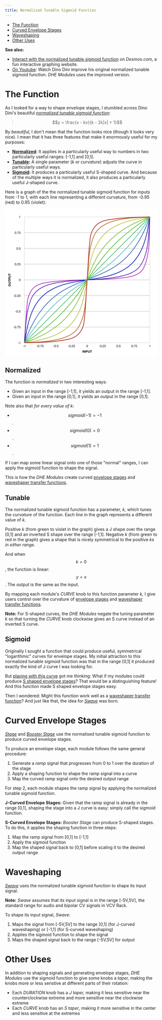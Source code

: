 ```yaml
---
title: Normalized Tunable Sigmoid Function
---
```


- [The Function](#function)
- [Curved Envelope Stages](#stages)
- [Waveshaping](#waveshaping)
- [Other Uses](#other)

**See also:**

- [Interact with the normalized tunable sigmoid function](https://www.desmos.com/calculator/aksjkh9das)
    on _Desmos.com,_
    a fun interactive graphing website.
- [On Youtube](https://www.youtube.com/watch?v=R5IZyQpYvZA):
    Watch Dino Dini improve his original normalized tunable sigmoid function.
    _DHE Modules_ uses the improved version.

# <span id="function">The</span> Function

As I looked for a way
to shape envelope stages,
I stumbled across Dino Dini's beautiful
[_normalized tunable sigmoid function_](#function):

<script src="https://cdnjs.cloudflare.com/ajax/libs/mathjax/2.7.0/MathJax.js?config=TeX-AMS-MML_HTMLorMML" type="text/javascript"></script>

> $$y = \frac{x - kx}{k - 2k|x| + 1}$$

By _beautiful,_
I don't mean that the function looks nice
(though it looks very nice).
I mean that it has three features
that make it enormously useful for my purposes:

- **[Normalized](#normalized):**
    It applies in a particularly useful way
    to numbers in two particularly useful ranges:
    [-1,1] and [0,1].
- **[Tunable](#tunable):**
    A single parameter
    (_k_ or _curvature_)
    adjusts the curve
    in particularly useful ways.
- **[Sigmoid](#sigmoid):**
    It produces a particularly useful
    S-shaped curve.
    And because of the multiple ways it is normalized,
    it also produces a particularly useful
    J-shaped curve.

Here is a graph
of the the normalized tunable sigmoid function
for inputs from -1 to 1,
with each line representing a different curvature,
from -0.95 (red) to 0.95 (violet):

<img src="sigmoid.png" />

## Normalized

The function is _normalized_ in two interesting ways:
- Given an input in the range [-1,1],
    it yields an output
    in the range [-1,1].
- Given an input in the range [0,1],
    it yields an output
    in the range [0,1].

Note also that _for every value of k_:
- $$sigmoid(-1) = -1$$.
- $$sigmoid(0) = 0$$.
- $$sigmoid(1) = 1$$.

If I can map some linear signal
onto one of those "normal" ranges,
I can apply the sigmoid function
to shape the signal.

This is how the _DHE Modules_
create curved
[envelope stages](#stages)
and [waveshaper transfer functions](#waveshaping).

## Tunable

The normalized tunable sigmoid function
has a parameter,
_k,_
which tunes the _curvature_ of the function.
Each line in the graph
represents a different value of _k_.

Positive _k_
(from green to violet in the graph)
gives a J shape
over the range [0,1]
and an inverted S shape
over the range [-1,1].
Negative _k_
(from green to red in the graph)
gives a shape
that is nicely symmetrical
to the positive <em>k</em>s
_in either range._

And when $$k=0$$,
the function is linear:
$$y=x$$.
The output is the same as the input.

By mapping each module's _CURVE_ knob
to this function parameter _k,_
I give users control
over the curvature
of [envelope stages](#stages)
and [waveshaper transfer functions](#waveshaping).

**Note:**
For S-shaped curves,
the _DHE Modules_
negate the tuning parameter _k_
so that turning the _CURVE_ knob clockwise
gives an S curve
instead of an inverted S curve.

## Sigmoid

Originally I sought a function
that could produce useful, symmetrical "logarithmic" curves
for envelope stages.
My initial attraction to this
normalized tunable sigmoid function
was that in the range [0,1]
it produced exactly the kind of J curve
I was looking for.

But [playing with this curve](https://www.desmos.com/calculator/aksjkh9das)
got me thinking:
What if my modules could produce
[S shaped envelope stages](#stages)?
That would be a distinguishing feature!
And this function made S shaped envelope stages easy.

Then I wondered:
Might this function work well as a
[waveshaper transfer function](#waveshaping)?
And just like that, the idea for
[_Swave_](/modules/swave/)
was born.

# <span id="stages">Curved</span> Envelope Stages

[_Stage_](/modules/stage/)
and
[_Booster Stage_](/modules/booster-stage/)
use the normalised tunable sigmoid function
to produce curved envelope stages.

To produce an envelope stage,
each module follows the same general procedure:

1. Generate a _ramp_ signal that progresses from 0 to 1
    over the duration of the stage
1. Apply a shaping function
    to shape the ramp signal
    into a curve
1. Map the curved ramp signal
    onto the desired output range

For step 2,
each module shapes the ramp signal
by applying
the normalized tunable sigmoid function.

**J-Curved Envelope Stages:**
Given that the ramp signal is already in the range [0,1],
shaping the stage into a J curve is easy:
simply call the sigmoid function.

**S-Curved Envelope Stages:**
_Booster Stage_
can produce S-shaped stages.
To do this,
it applies the shaping function in three steps:

1. Map the ramp signal from [0,1] to [-1,1]
1. Apply the sigmoid function
1. Map the shaped signal back to [0,1]
    before scaling it to the desired output range

# <span id="waveshaping">Waveshaping</span>

[_Swave_](/modules/swave/)
uses the normalized tunable sigmoid function
to shape its input signal.

**Note:**
_Swave_ assumes that its input signal
is in the range [-5V,5V],
the standard range
for audio and bipolar CV signals
in VCV Rack.

To shape its input signal,
_Swave:_

1. Maps the signal
    from [-5V,5V]
    to the range [0,1] (for J-curved waveshaping)
    or [-1,1] (for S-curved waveshaping)
1. Applies the sigmoid function
    to shape the signal
1. Maps the shaped signal
    back to the range [-5V,5V]
    for output

# <span id="other">Other</span> Uses

In addition to shaping signals and generating envelope stages,
_DHE Modules_ use the sigmoid function
to give some knobs a _taper,_
making the knobs more or less senstive
at different parts of their rotation:

- Each _DURATION_ knob has a _J taper,_
    making it
    less sensitive near the counterclockwise extreme
    and more sensitive near the clockwise extreme
- Each _CURVE_ knob has an _S taper_,
    making it more sensitive in the center
    and less sensitive at the extremes
